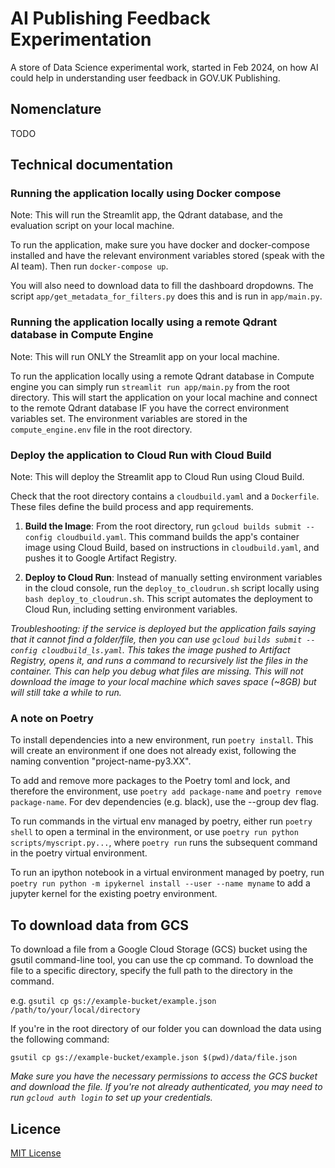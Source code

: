 # AI Publishing Feedback Experimentation

A store of Data Science experimental work, started in Feb 2024, on how AI could help in understanding user feedback in GOV.UK Publishing.

## Nomenclature

TODO

## Technical documentation

### Running the application locally using Docker compose

Note: This will run the Streamlit app, the Qdrant database, and the evaluation script on your local machine.

To run the application, make sure you have docker and docker-compose installed and have the relevant environment variables stored (speak with the AI team). Then run `docker-compose up`.

You will also need to download data to fill the dashboard dropdowns. The script `app/get_metadata_for_filters.py` does this and is run in `app/main.py`.

### Running the application locally using a remote Qdrant database in Compute Engine

Note: This will run ONLY the Streamlit app on your local machine.

To run the application locally using a remote Qdrant database in Compute engine you can simply run `streamlit run app/main.py` from the root directory. This will start the application on your local machine and connect to the remote Qdrant database IF you have the correct environment variables set. The environment variables are stored in the `compute_engine.env` file in the root directory.

### Deploy the application to Cloud Run with Cloud Build

Note: This will deploy the Streamlit app to Cloud Run using Cloud Build.

Check that the root directory contains a `cloudbuild.yaml` and a `Dockerfile`. These files define the build process and app requirements.

1. **Build the Image**: From the root directory, run `gcloud builds submit --config cloudbuild.yaml`. This command builds the app's container image using Cloud Build, based on instructions in `cloudbuild.yaml`, and pushes it to Google Artifact Registry.

2. **Deploy to Cloud Run**: Instead of manually setting environment variables in the cloud console, run the `deploy_to_cloudrun.sh` script locally using `bash deploy_to_cloudrun.sh`. This script automates the deployment to Cloud Run, including setting environment variables.

_Troubleshooting: if the service is deployed but the application fails saying that it cannot find a folder/file, then you can use `gcloud builds submit --config cloudbuild_ls.yaml`. This takes the image pushed to Artifact Registry, opens it, and runs a command to recursively list the files in the container. This can help you debug what files are missing. This will not download the image to your local machine which saves space (~8GB) but will still take a while to run._

### A note on Poetry

To install dependencies into a new environment, run `poetry install`. This will create an environment if one does not already exist, following the naming convention "project-name-py3.XX".

To add and remove more packages to the Poetry toml and lock, and therefore the environment, use `poetry add package-name` and `poetry remove package-name`. For dev dependencies (e.g. black), use the --group dev flag.

To run commands in the virtual env managed by poetry, either run `poetry shell` to open a terminal in the environment, or use `poetry run python scripts/myscript.py...`, where `poetry run` runs the subsequent command in the poetry virtual environment.

To run an ipython notebook in a virtual environment managed by poetry, run `poetry run python -m ipykernel install --user --name myname` to add a jupyter kernel for the existing poetry environment.

## To download data from GCS

To download a file from a Google Cloud Storage (GCS) bucket using the gsutil command-line tool, you can use the cp command.
To download the file to a specific directory, specify the full path to the directory in the command.

e.g. `gsutil cp gs://example-bucket/example.json /path/to/your/local/directory`

If you're in the root directory of our folder you can download the data using the following command:

`gsutil cp gs://example-bucket/example.json $(pwd)/data/file.json`

*Make sure you have the necessary permissions to access the GCS bucket and download the file. If you're not already authenticated,
you may need to run `gcloud auth login` to set up your credentials.*

## Licence

[MIT License](LICENSE)
